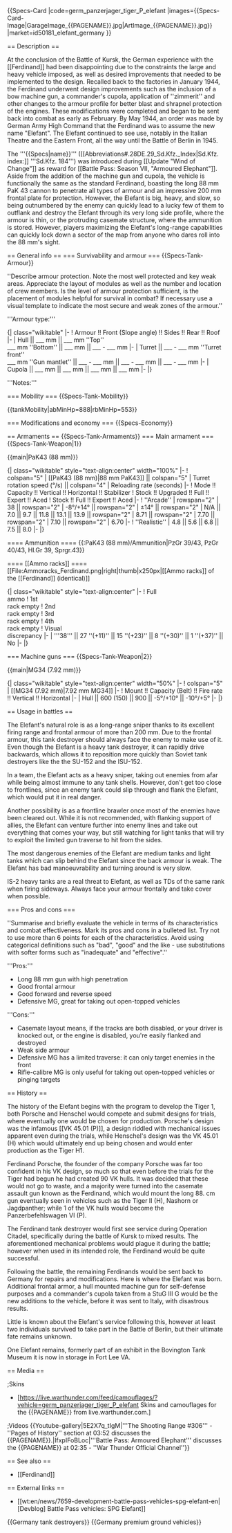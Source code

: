 {{Specs-Card
|code=germ_panzerjager_tiger_P_elefant
|images={{Specs-Card-Image|GarageImage_{{PAGENAME}}.jpg|ArtImage_{{PAGENAME}}.jpg}}
|market=id50181_elefant_germany
}}

== Description ==
<!-- ''In the description, the first part should be about the history of the creation and combat usage of the vehicle, as well as its key features. In the second part, tell the reader about the ground vehicle in the game. Insert a screenshot of the vehicle, so that if the novice player does not remember the vehicle by name, he will immediately understand what kind of vehicle the article is talking about.'' -->
At the conclusion of the Battle of Kursk, the German experience with the [[Ferdinand]] had been disappointing due to the constraints the large and heavy vehicle imposed, as well as desired improvements that needed to be implemented to the design. Recalled back to the factories in January 1944, the Ferdinand underwent design improvements such as the inclusion of a bow machine gun, a commander's cupola, application of ''zimmerit'' and other changes to the armour profile for better blast and shrapnel protection of the engines. These modifications were completed and began to be sent back into combat as early as February. By May 1944, an order was made by German Army High Command that the Ferdinand was to assume the new name "Elefant". The Elefant continued to see use, notably in the Italian Theatre and the Eastern Front, all the way until the Battle of Berlin in 1945.

The '''{{Specs|name}}''' ([[Abbreviations#.28DE.29_Sd.Kfz._Index|Sd.Kfz. index:]] '''Sd.Kfz. 184''') was introduced during [[Update "Wind of Change"]] as reward for [[Battle Pass: Season VII, "Armoured Elephant"]]. Aside from the addition of the machine gun and cupola, the vehicle is functionally the same as the standard Ferdinand, boasting the long 88 mm PaK 43 cannon to penetrate all types of armour and an impressive 200 mm frontal plate for protection. However, the Elefant is big, heavy, and slow, so being outnumbered by the enemy can quickly lead to a lucky few of them to outflank and destroy the Elefant through its very long side profile, where the armour is thin, or the protruding casemate structure, where the ammunition is stored. However, players maximizing the Elefant's long-range capabilities can quickly lock down a sector of the map from anyone who dares roll into the 88 mm's sight.

== General info ==
=== Survivability and armour ===
{{Specs-Tank-Armour}}
<!-- ''Describe armour protection. Note the most well protected and key weak areas. Appreciate the layout of modules as well as the number and location of crew members. Is the level of armour protection sufficient, is the placement of modules helpful for survival in combat? If necessary use a visual template to indicate the most secure and weak zones of the armour.'' -->
''Describe armour protection. Note the most well protected and key weak areas. Appreciate the layout of modules as well as the number and location of crew members. Is the level of armour protection sufficient, is the placement of modules helpful for survival in combat? If necessary use a visual template to indicate the most secure and weak zones of the armour.''

'''Armour type:''' <!-- The types of armour present on the vehicle and their general locations -->
<!-- Example: * Rolled homogeneous armour (Front, Side, Rear, Hull roof)
* Cast homogeneous armour (Turret, Transmission area) -->

{| class="wikitable"
|-
! Armour !! Front (Slope angle) !! Sides !! Rear !! Roof
|-
| Hull || ___ mm || ___ mm ''Top'' <br> ___ mm ''Bottom'' || ___ mm || ___ - ___ mm
|-
| Turret || ___ - ___ mm ''Turret front'' <br> ___ mm ''Gun mantlet'' || ___ - ___ mm || ___ - ___ mm || ___ - ___ mm
|-
| Cupola || ___ mm || ___ mm || ___ mm || ___ mm
|-
|}

'''Notes:''' <!-- Any additional notes which the user needs to be aware of -->
<!-- Example: * Suspension wheels are 20 mm thick, tracks are 30 mm thick, and torsion bars are 60 mm thick. -->

=== Mobility ===
{{Specs-Tank-Mobility}}
<!-- ''Write about the mobility of the ground vehicle. Estimate the specific power and manoeuvrability, as well as the maximum speed forwards and backwards.'' -->

{{tankMobility|abMinHp=888|rbMinHp=553}}

=== Modifications and economy ===
{{Specs-Economy}}

== Armaments ==
{{Specs-Tank-Armaments}}
=== Main armament ===
{{Specs-Tank-Weapon|1}}
<!-- ''Give the reader information about the characteristics of the main gun. Assess its effectiveness in a battle based on the reloading speed, ballistics and the power of shells. Do not forget about the flexibility of the fire, that is how quickly the cannon can be aimed at the target, open fire on it and aim at another enemy. Add a link to the main article on the gun: <code><nowiki>{{main|Name of the weapon}}</nowiki></code>. Describe in general terms the ammunition available for the main gun. Give advice on how to use them and how to fill the ammunition storage.'' -->
{{main|PaK43 (88 mm)}}

{| class="wikitable" style="text-align:center" width="100%"
|-
! colspan="5" | [[PaK43 (88 mm)|88 mm PaK43]] || colspan="5" | Turret rotation speed (°/s) || colspan="4" | Reloading rate (seconds)
|-
! Mode !! Capacity !! Vertical !! Horizontal !! Stabilizer
! Stock !! Upgraded !! Full !! Expert !! Aced
! Stock !! Full !! Expert !! Aced
|-
! ''Arcade''
| rowspan="2" | 38 || rowspan="2" | -8°/+14° || rowspan="2" | ±14° || rowspan="2" | N/A || 7.0 || 9.7 || 11.8 || 13.1 || 13.9 || rowspan="2" | 8.71 || rowspan="2" | 7.70 || rowspan="2" | 7.10 || rowspan="2" | 6.70
|-
! ''Realistic''
| 4.8 || 5.6 || 6.8 || 7.5 || 8.0
|-
|}

==== Ammunition ====
{{:PaK43 (88 mm)/Ammunition|PzGr 39/43, PzGr 40/43, Hl.Gr 39, Sprgr.43}}

==== [[Ammo racks]] ====
[[File:Ammoracks_Ferdinand.png|right|thumb|x250px|[[Ammo racks]] of the [[Ferdinand]] (identical)]]
<!-- '''Last updated: 2.17.0.69''' -->
{| class="wikitable" style="text-align:center"
|-
! Full<br>ammo
! 1st<br>rack empty
! 2nd<br>rack empty
! 3rd<br>rack empty
! 4th<br>rack empty
! Visual<br>discrepancy
|-
| '''38''' || 27&nbsp;''(+11)'' || 15&nbsp;''(+23)'' || 8&nbsp;''(+30)'' || 1&nbsp;''(+37)'' || No
|-
|}

=== Machine guns ===
{{Specs-Tank-Weapon|2}}
<!-- ''Offensive and anti-aircraft machine guns not only allow you to fight some aircraft but also are effective against lightly armoured vehicles. Evaluate machine guns and give recommendations on its use.'' -->
{{main|MG34 (7.92 mm)}}

{| class="wikitable" style="text-align:center" width="50%"
|-
! colspan="5" | [[MG34 (7.92 mm)|7.92 mm MG34]]
|-
! Mount !! Capacity (Belt) !! Fire rate !! Vertical !! Horizontal
|-
| Hull || 600 (150) || 900 || -5°/+10° || -10°/+5°
|-
|}

== Usage in battles ==
<!-- ''Describe the tactics of playing in the vehicle, the features of using vehicles in the team and advice on tactics. Refrain from creating a "guide" - do not impose a single point of view but instead give the reader food for thought. Describe the most dangerous enemies and give recommendations on fighting them. If necessary, note the specifics of the game in different modes (AB, RB, SB).'' -->
The Elefant's natural role is as a long-range sniper thanks to its excellent firing range and frontal armour of more than 200 mm. Due to the frontal armour, this tank destroyer should always face the enemy to make use of it. Even though the Elefant is a heavy tank destroyer, it can rapidly drive backwards, which allows it to reposition more quickly than Soviet tank destroyers like the the SU-152 and the ISU-152.

In a team, the Elefant acts as a heavy sniper, taking out enemies from afar while being almost immune to any tank shells. However, don't get too close to frontlines, since an enemy tank could slip through and flank the Elefant, which would put it in real danger.

Another possibility is as a frontline brawler once most of the enemies have been cleared out. While it is not recommended, with flanking support of allies, the Elefant can venture further into enemy lines and take out everything that comes your way, but still watching for light tanks that will try to exploit the limited gun traverse to hit from the sides.

The most dangerous enemies of the Elefant are medium tanks and light tanks which can slip behind the Elefant since the back armour is weak. The Elefant has bad manoeuvrability and turning around is very slow.

IS-2 heavy tanks are a real threat to Elefant, as well as TDs of the same rank when firing sideways. Always face your armour frontally and take cover when possible.

=== Pros and cons ===
<!-- ''Summarise and briefly evaluate the vehicle in terms of its characteristics and combat effectiveness. Mark its pros and cons in a bulleted list. Try not to use more than 6 points for each of the characteristics. Avoid using categorical definitions such as "bad", "good" and the like - use substitutions with softer forms such as "inadequate" and "effective".'' -->
''Summarise and briefly evaluate the vehicle in terms of its characteristics and combat effectiveness. Mark its pros and cons in a bulleted list. Try not to use more than 6 points for each of the characteristics. Avoid using categorical definitions such as "bad", "good" and the like - use substitutions with softer forms such as "inadequate" and "effective".''

'''Pros:'''

* Long 88 mm gun with high penetration
* Good frontal armour
* Good forward and reverse speed
* Defensive MG, great for taking out open-topped vehicles

'''Cons:'''

* Casemate layout means, if the tracks are both disabled, or your driver is knocked out, or the engine is disabled, you're easily flanked and destroyed
* Weak side armour
* Defensive MG has a limited traverse: it can only target enemies in the front
* Rifle-calibre MG is only useful for taking out open-topped vehicles or pinging targets

== History ==
<!-- ''Describe the history of the creation and combat usage of the vehicle in more detail than in the introduction. If the historical reference turns out to be too long, take it to a separate article, taking a link to the article about the vehicle and adding a block "/History" (example: <nowiki>https://wiki.warthunder.com/(Vehicle-name)/History</nowiki>) and add a link to it here using the <code>main</code> template. Be sure to reference text and sources by using <code><nowiki><ref></ref></nowiki></code>, as well as adding them at the end of the article with <code><nowiki><references /></nowiki></code>. This section may also include the vehicle's dev blog entry (if applicable) and the in-game encyclopedia description (under <code><nowiki>=== In-game description ===</nowiki></code>, also if applicable).'' -->
The history of the Elefant begins with the program to develop the Tiger 1, both Porsche and Henschel would compete and submit designs for trials, where eventually one would be chosen for production. Porsche's design was the infamous [[VK 45.01 (P)]], a design riddled with mechanical issues apparent even during the trials, while Henschel's design was the VK 45.01 (H) which would ultimately end up being chosen and would enter production as the Tiger H1.

Ferdinand Porsche, the founder of the company Porsche was far too confident in his VK design, so much so that even before the trials for the Tiger had begun he had created 90 VK hulls. It was decided that these would not go to waste, and a majority were turned into the casemate assault gun known as the Ferdinand, which would mount the long 88. cm gun eventually seen in vehicles such as the Tiger II (H), Nashorn or Jagdpanther; while 1 of the VK hulls would become the Panzerbefehlswagen VI (P).

The Ferdinand tank destroyer would first see service during Operation Citadel, specifically during the battle of Kursk to mixed results. The aforementioned mechanical problems would plague it during the battle; however when used in its intended role, the Ferdinand would be quite successful.

Following the battle, the remaining Ferdinands would be sent back to Germany for repairs and modifications. Here is where the Elefant was born. Additional frontal armor, a hull mounted machine gun for self-defense purposes and a commander's cupola taken from a StuG III G would be the new additions to the vehicle, before it was sent to Italy, with disastrous results.

Little is known about the Elefant's service following this, however at least two individuals survived to take part in the Battle of Berlin, but their ultimate fate remains unknown.

One Elefant remains, formerly part of an exhibit in the Bovington Tank Museum it is now in storage in Fort Lee VA.

== Media ==
<!-- ''Excellent additions to the article would be video guides, screenshots from the game, and photos.'' -->

;Skins

* [https://live.warthunder.com/feed/camouflages/?vehicle=germ_panzerjager_tiger_P_elefant Skins and camouflages for the {{PAGENAME}} from live.warthunder.com.]

;Videos
{{Youtube-gallery|5E2X7q_tIgM|'''The Shooting Range #306''' - ''Pages of History'' section at 03:52 discusses the {{PAGENAME}}.|IfxpIFoBLoc|'''Battle Pass: Armoured Elephant''' discusses the {{PAGENAME}} at 02:35 - ''War Thunder Official Channel''}}

== See also ==
<!-- ''Links to the articles on the War Thunder Wiki that you think will be useful for the reader, for example:''
* ''reference to the series of the vehicles;''
* ''links to approximate analogues of other nations and research trees.'' -->

* [[Ferdinand]]

== External links ==
<!-- ''Paste links to sources and external resources, such as:''
* ''topic on the official game forum;''
* ''other literature.'' -->

* [[wt:en/news/7659-development-battle-pass-vehicles-spg-elefant-en|[Devblog] Battle Pass vehicles: SPG Elefant]]

{{Germany tank destroyers}}
{{Germany premium ground vehicles}}